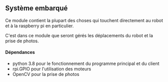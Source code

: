 ## Système embarqué

Ce module contient la plupart des choses qui touchent directement au robot et à la raspberry pi en particulier.

C'est dans ce module que seront gérés les déplacements du robot et la prise de photos.

#### Dépendances
- python 3.8 pour le fonctionnement du programme principal et du client
- rpi.GPIO pour l'utilisation des moteurs
- OpenCV pour la prise de photos
